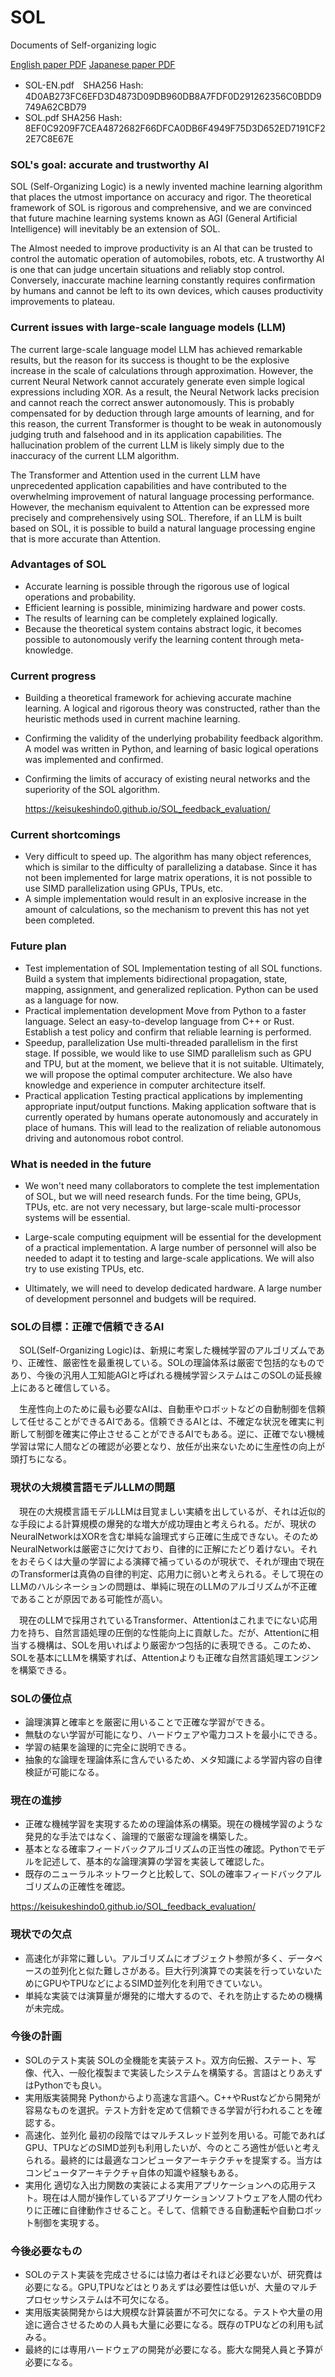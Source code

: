 # SOL

Documents of Self-organizing logic

[English paper PDF](https://KeisukeShindo0.github.io/SOL/SOL-EN.pdf)
[Japanese paper PDF](https://KeisukeShindo0.github.io/SOL/SOL.pdf)

- SOL-EN.pdf　SHA256 Hash: 4D0AB273FC6EFD3D4873D09DB960DB8A7FDF0D291262356C0BDD9749A62CBD79
- SOL.pdf SHA256 Hash: 8EF0C9209F7CEA4872682F66DFCA0DB6F4949F75D3D652ED7191CF22E7C8E67E


### SOL's goal: accurate and trustworthy AI

SOL (Self-Organizing Logic) is a newly invented machine learning algorithm that places the utmost importance on accuracy and rigor. The theoretical framework of SOL is rigorous and comprehensive, and we are convinced that future machine learning systems known as AGI (General Artificial Intelligence) will inevitably be an extension of SOL.

The AI​most needed to improve productivity is an AI that can be trusted to control the automatic operation of automobiles, robots, etc. A trustworthy AI is one that can judge uncertain situations and reliably stop control. Conversely, inaccurate machine learning constantly requires confirmation by humans and cannot be left to its own devices, which causes productivity improvements to plateau.

### Current issues with large-scale language models (LLM)

The current large-scale language model LLM has achieved remarkable results, but the reason for its success is thought to be the explosive increase in the scale of calculations through approximation. However, the current Neural Network cannot accurately generate even simple logical expressions including XOR. As a result, the Neural Network lacks precision and cannot reach the correct answer autonomously. This is probably compensated for by deduction through large amounts of learning, and for this reason, the current Transformer is thought to be weak in autonomously judging truth and falsehood and in its application capabilities. The hallucination problem of the current LLM is likely simply due to the inaccuracy of the current LLM algorithm.

The Transformer and Attention used in the current LLM have unprecedented application capabilities and have contributed to the overwhelming improvement of natural language processing performance. However, the mechanism equivalent to Attention can be expressed more precisely and comprehensively using SOL. Therefore, if an LLM is built based on SOL, it is possible to build a natural language processing engine that is more accurate than Attention.

### Advantages of SOL

- Accurate learning is possible through the rigorous use of logical operations and probability.
- Efficient learning is possible, minimizing hardware and power costs.
- The results of learning can be completely explained logically.
- Because the theoretical system contains abstract logic, it becomes possible to autonomously verify the learning content through meta-knowledge.

### Current progress

- Building a theoretical framework for achieving accurate machine learning. A logical and rigorous theory was constructed, rather than the heuristic methods used in current machine learning.

- Confirming the validity of the underlying probability feedback algorithm. A model was written in Python, and learning of basic logical operations was implemented and confirmed.

- Confirming the limits of accuracy of existing neural networks and the superiority of the SOL algorithm.

	https://keisukeshindo0.github.io/SOL_feedback_evaluation/

### Current shortcomings

- Very difficult to speed up. The algorithm has many object references, which is similar to the difficulty of parallelizing a database. Since it has not been implemented for large matrix operations, it is not possible to use SIMD parallelization using GPUs, TPUs, etc.
- A simple implementation would result in an explosive increase in the amount of calculations, so the mechanism to prevent this has not yet been completed.

### Future plan

- Test implementation of SOL
Implementation testing of all SOL functions. Build a system that implements bidirectional propagation, state, mapping, assignment, and generalized replication. Python can be used as a language for now.
- Practical implementation development
Move from Python to a faster language. Select an easy-to-develop language from C++ or Rust. Establish a test policy and confirm that reliable learning is performed.
- Speedup, parallelization
Use multi-threaded parallelism in the first stage. If possible, we would like to use SIMD parallelism such as GPU and TPU, but at the moment, we believe that it is not suitable. Ultimately, we will propose the optimal computer architecture. We also have knowledge and experience in computer architecture itself.
- Practical application
Testing practical applications by implementing appropriate input/output functions. Making application software that is currently operated by humans operate autonomously and accurately in place of humans. This will lead to the realization of reliable autonomous driving and autonomous robot control.

### What is needed in the future

- We won't need many collaborators to complete the test implementation of SOL, but we will need research funds. For the time being, GPUs, TPUs, etc. are not very necessary, but large-scale multi-processor systems will be essential.

- Large-scale computing equipment will be essential for the development of a practical implementation. A large number of personnel will also be needed to adapt it to testing and large-scale applications. We will also try to use existing TPUs, etc.

- Ultimately, we will need to develop dedicated hardware. A large number of development personnel and budgets will be required.


### SOLの目標：正確で信頼できるAI

　SOL(Self-Organizing Logic)は、新規に考案した機械学習のアルゴリズムであり、正確性、厳密性を最重視している。SOLの理論体系は厳密で包括的なものであり、今後の汎用人工知能AGIと呼ばれる機械学習システムはこのSOLの延長線上にあると確信している。

　生産性向上のために最も必要なAIは、自動車やロボットなどの自動制御を信頼して任せることができるAIである。信頼できるAIとは、不確定な状況を確実に判断して制御を確実に停止させることができるAIでもある。逆に、正確でない機械学習は常に人間などの確認が必要となり、放任が出来ないために生産性の向上が頭打ちになる。

### 現状の大規模言語モデルLLMの問題

　現在の大規模言語モデルLLMは目覚ましい実績を出しているが、それは近似的な手段による計算規模の爆発的な増大が成功理由と考えられる。だが、現状のNeuralNetworkはXORを含む単純な論理式すら正確に生成できない。そのためNeuralNetworkは厳密さに欠けており、自律的に正解にたどり着けない。それをおそらくは大量の学習による演繹で補っているのが現状で、それが理由で現在のTransformerは真偽の自律的判定、応用力に弱いと考えられる。そして現在のLLMのハルシネーションの問題は、単純に現在のLLMのアルゴリズムが不正確であることが原因である可能性が高い。

　現在のLLMで採用されているTransformer、Attentionはこれまでにない応用力を持ち、自然言語処理の圧倒的な性能向上に貢献した。だが、Attentionに相当する機構は、SOLを用いればより厳密かつ包括的に表現できる。このため、SOLを基本にLLMを構築すれば、Attentionよりも正確な自然言語処理エンジンを構築できる。

### SOLの優位点

- 論理演算と確率とを厳密に用いることで正確な学習ができる。
- 無駄のない学習が可能になり、ハードウェアや電力コストを最小にできる。
- 学習の結果を論理的に完全に説明できる。
- 抽象的な論理を理論体系に含んでいるため、メタ知識による学習内容の自律検証が可能になる。

### 現在の進捗

- 正確な機械学習を実現するための理論体系の構築。現在の機械学習のような発見的な手法ではなく、論理的で厳密な理論を構築した。
- 基本となる確率フィードバックアルゴリズムの正当性の確認。Pythonでモデルを記述して、基本的な論理演算の学習を実装して確認した。
- 既存のニューラルネットワークと比較して、SOLの確率フィードバックアルゴリズムの正確性を確認。

https://keisukeshindo0.github.io/SOL_feedback_evaluation/

### 現状での欠点

- 高速化が非常に難しい。アルゴリズムにオブジェクト参照が多く、データベースの並列化と似た難しさがある。巨大行列演算での実装を行っていないためにGPUやTPUなどによるSIMD並列化を利用できていない。
- 単純な実装では演算量が爆発的に増大するので、それを防止するための機構が未完成。

### 今後の計画
- SOLのテスト実装
	SOLの全機能を実装テスト。双方向伝搬、ステート、写像、代入、一般化複製まで実装したシステムを構築する。言語はとりあえずはPythonでも良い。
- 実用版実装開発
	Pythonからより高速な言語へ。C++やRustなどから開発が容易なものを選択。テスト方針を定めて信頼できる学習が行われることを確認する。
- 高速化、並列化
	最初の段階ではマルチスレッド並列を用いる。可能であればGPU、TPUなどのSIMD並列も利用したいが、今のところ適性が低いと考えられる。最終的には最適なコンピュータアーキテクチャを提案する。当方はコンピュータアーキテクチャ自体の知識や経験もある。
- 実用化
	適切な入出力関数の実装による実用アプリケーションへの応用テスト。現在は人間が操作しているアプリケーションソフトウェアを人間の代わりに正確に自律動作させること。そして、信頼できる自動運転や自動ロボット制御を実現する。

### 今後必要なもの

- SOLのテスト実装を完成させるには協力者はそれほど必要ないが、研究費は必要になる。GPU,TPUなどはとりあえずは必要性は低いが、大量のマルチプロセッサシステムは不可欠になる。
- 実用版実装開発からは大規模な計算装置が不可欠になる。テストや大量の用途に適合させるための人員も大量に必要になる。既存のTPUなどの利用も試みる。
- 最終的には専用ハードウェアの開発が必要になる。膨大な開発人員と予算が必要になる。
